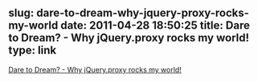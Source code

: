 slug: dare-to-dream-why-jquery-proxy-rocks-my-world
date: 2011-04-28 18:50:25
title: Dare to Dream? - Why jQuery.proxy rocks my world!
type: link
---

[Dare to Dream? - Why jQuery.proxy rocks my world!](http://www.makuchaku.in/blog/why-jquery-proxy-rocks-my-world)
